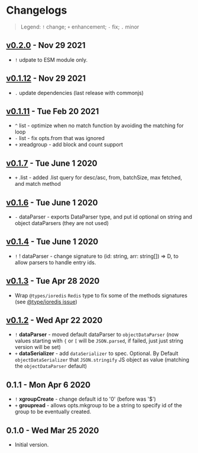 # Changelogs 

> Legend: `!` change; `+` enhancement; `-` fix; `.` minor


## [v0.2.0](https://github.com/briteboard/node-redstream/compare/v0.1.12...v0.2.0) - Nov 29 2021

- `!` udpate to ESM module only.

## [v0.1.12](https://github.com/briteboard/node-redstream/compare/v0.1.11...v0.1.12) - Nov 29 2021

- `.` update dependencies (last release with commonjs)

## [v0.1.11](https://github.com/briteboard/node-redstream/compare/v0.1.7...v0.1.11) - Tue Feb 20 2021

- `^` list - optimize when no match function by avoiding the matching for loop
- `-` list - fix opts.from that was ignored
- `+` xreadgroup - add block and count support

## [v0.1.7](https://github.com/briteboard/node-redstream/compare/v0.1.6...v0.1.7) - Tue June 1 2020

- `+` .list - added .list query for desc/asc, from, batchSize, max fetched, and match method

## [v0.1.6](https://github.com/briteboard/node-redstream/compare/v0.1.4...v0.1.6) - Tue June 1 2020

- `-` dataParser - exports DataParser<D> type, and put id optional on string and object dataParsers (they are not used)

## [v0.1.4](https://github.com/briteboard/node-redstream/compare/v0.1.3...v0.1.4) - Tue June 1 2020

- `!` ! dataParser - change signature to (id: string, arr: string[]) => D, to allow parsers to handle entry ids. 


## [v0.1.3](https://github.com/briteboard/node-redstream/compare/v0.1.2...v0.1.3) - Tue Apr 28 2020

- Wrap `@types/ioredis` `Redis` type to fix some of the methods signatures (see [@type/ioredis issue](https://github.com/DefinitelyTyped/DefinitelyTyped/issues/44301))

## [v0.1.2](https://github.com/briteboard/node-redstream/compare/v0.1.1...v0.1.2) - Wed Apr 22 2020

- `!` **dataParser** - moved default dataParser to `objectDataParser` (now values starting with `{` or `[` will be `JSON.parsed`, if failed, just just string version will be set)
- `+` **dataSerializer** - add `dataSerializer` to spec. Optional. By Default `objectDataSerializer` that `JSON.stringify` JS object as value (matching the `objectDataParser` default)

## 0.1.1 - Mon Apr 6 2020

- `!` **xgroupCreate** - change default id to '0' (before was '$')
- `+` **groupread** - allows opts.mkgroup to be a string to specify id of the group to be eventually created.


## 0.1.0 - Wed Mar 25 2020

- Initial version. 